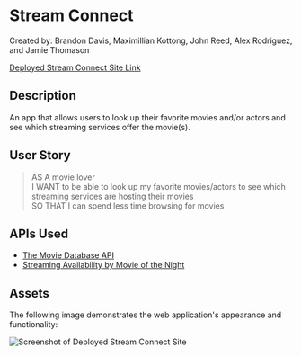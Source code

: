 # Stream Connect

Created by: Brandon Davis, Maximillian Kottong, John Reed, Alex Rodriguez, and Jamie Thomason

[Deployed Stream Connect Site Link]()

## Description

An app that allows users to look up their favorite movies and/or actors and see which streaming services offer the movie(s).

## User Story

> AS A movie lover <br>
I WANT to be able to look up my favorite movies/actors to see which streaming services are hosting their movies <br>
SO THAT I can spend less time browsing for movies

## APIs Used

* [The Movie Database API](https://www.themoviedb.org/documentation/api)
* [Streaming Availability by Movie of the Night](https://rapidapi.com/movie-of-the-night-movie-of-the-night-default/api/streaming-availability/) 

## Assets

The following image demonstrates the web application's appearance and functionality:

![Screenshot of Deployed Stream Connect Site]()